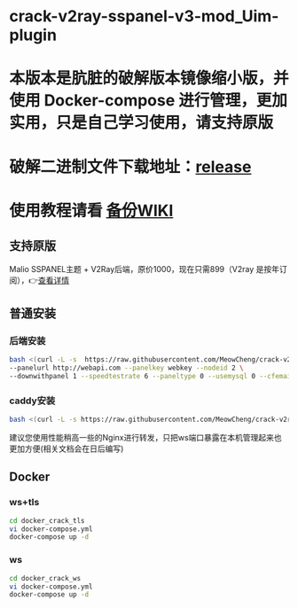 # crack-v2ray-sspanel-v3-mod_Uim-plugin
# 本版本是肮脏的破解版本镜像缩小版，并使用 Docker-compose 进行管理，更加实用，只是自己学习使用，请支持原版
# 破解二进制文件下载地址：[release](https://github.com/MeowCheng/crack-v2ray-sspanel-v3-mod_Uim-plugin/releases)
# 使用教程请看 [备份WIKI](https://github.com/MeowCheng/v2ray-wiki)
## 支持原版
Malio SSPANEL主题 + V2Ray后端，原价1000，现在只需899（V2ray 是按年订阅），👉[查看详情](https://malio.fxxkmy.life/)

## 普通安装
### 后端安装
``` bash
bash <(curl -L -s  https://raw.githubusercontent.com/MeowCheng/crack-v2ray-sspanel-v3-mod_Uim-plugin/master/install-release.sh) \
--panelurl http://webapi.com --panelkey webkey --nodeid 2 \
--downwithpanel 1 --speedtestrate 6 --paneltype 0 --usemysql 0 --cfemail mail --cfkey xxx
```
### caddy安装
``` bash
bash <(curl -L -s https://raw.githubusercontent.com/MeowCheng/crack-v2ray-sspanel-v3-mod_Uim-plugin/master/install_caddy.sh) node.com xxx@gmail.com https://fakeurl.com v2ray 10550
```
建议您使用性能稍高一些的Nginx进行转发，只把ws端口暴露在本机管理起来也更加方便(相关文档会在日后编写)
## Docker
### ws+tls
``` bash
cd docker_crack_tls
vi docker-compose.yml
docker-compose up -d
```
### ws
``` bash
cd docker_crack_ws
vi docker-compose.yml
docker-compose up -d
```
